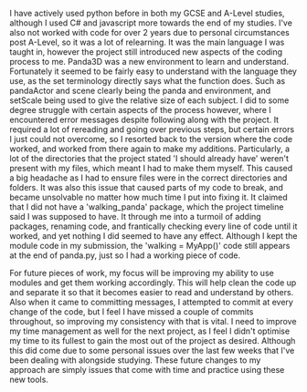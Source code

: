 I have actively used python before in both my GCSE and A-Level studies, although I used C# and javascript more towards the end of my studies. 
I've also not worked with code for over 2 years due to personal circumstances post A-Level, so it was a lot of relearning.
It was the main language I was taught in, however the project still introduced new aspects of the coding process to me.
Panda3D was a new environment to learn and understand. 
Fortunately it seemed to be fairly easy to understand with the language they use, as the set terminology directly says what the function does.
Such as pandaActor and scene clearly being the panda and environment, and setScale being used to give the relative size of each subject.
I did to some degree struggle with certain aspects of the process however, where I encountered error messages despite following along with the project.
It required a lot of rereading and going over previous steps, but certain errors I just could not overcome, so I resorted back to the version where the code worked, and worked from there again to make my additions.
Particularly, a lot of the directories that the project stated 'I should already have' weren't present with my files, which meant I had to make them myself.
This caused a big headache as I had to ensure files were in the correct directories and folders.
It was also this issue that caused parts of my code to break, and became unsolvable no matter how much time I put into fixing it.
It claimed that I did not have a 'walking_panda' package, which the project timeline said I was supposed to have. 
It through me into a turmoil of adding packages, renaming code, and frantically checking every line of code until it worked, and yet nothing I did seemed to have any effect.
Although I kept the module code in my submission, the 'walking = MyApp()' code still appears at the end of panda.py, just so I had a working piece of code.

For future pieces of work, my focus will be improving my ability to use modules and get them working accordingly. 
This will help clean the code up and separate it so that it becomes easier to read and understand by others.
Also when it came to committing messages, I attempted to commit at every change of the code, but I feel I have missed a couple of commits throughout, so improving my consistency with that is vital.
I need to improve my time management as well for the next project, as I feel I didn't optimise my time to its fullest to gain the most out of the project as desired. 
Although this did come due to some personal issues over the last few weeks that I've been dealing with alongside studying.
These future changes to my approach are simply issues that come with time and practice using these new tools.
